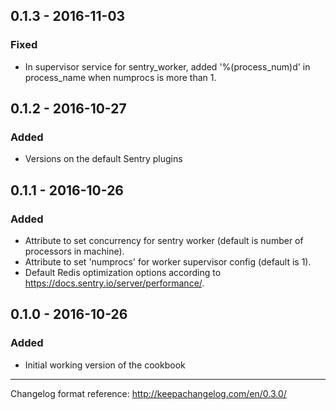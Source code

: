 ## 0.1.3 - 2016-11-03
### Fixed
- In supervisor service for sentry_worker, added '%(process_num)d' in process_name when numprocs is more than 1.

## 0.1.2 - 2016-10-27
### Added
- Versions on the default Sentry plugins

## 0.1.1 - 2016-10-26
### Added
- Attribute to set concurrency for sentry worker (default is number of processors in machine).
- Attribute to set 'numprocs' for worker supervisor config (default is 1).
- Default Redis optimization options according to https://docs.sentry.io/server/performance/.

## 0.1.0 - 2016-10-26
### Added
- Initial working version of the cookbook

---
Changelog format reference: http://keepachangelog.com/en/0.3.0/
